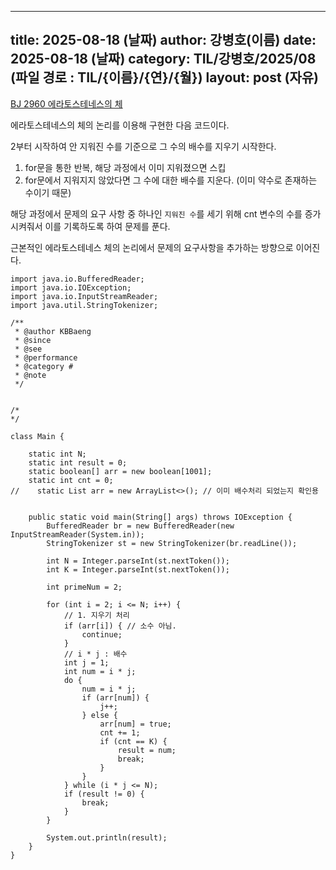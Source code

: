 
 ---
 title: 2025-08-18 (날짜)
 author: 강병호(이름)
 date: 2025-08-18 (날짜)
 category: TIL/강병호/2025/08 (파일 경로 : TIL/{이름}/{연}/{월})
 layout: post (자유)
 ---

[BJ 2960 에라토스테네스의 체](https://www.acmicpc.net/problem/2960)

에라토스테네스의 체의 논리를 이용해 구현한 다음 코드이다.

2부터 시작하여 안 지워진 수를 기준으로 그 수의 배수를 지우기 시작한다.

1. for문을 통한 반복, 해당 과정에서 이미 지워졌으면 스킵
2. for문에서 지워지지 않았다면 그 수에 대한 배수를 지운다. (이미 약수로 존재하는 수이기 때문)

해당 과정에서 문제의 요구 사항 중 하나인 `지워진 수`를 세기 위해 cnt 변수의 수를 증가시켜줘서 이를 기록하도록 하여 문제를 푼다.

근본적인 에라토스테네스 체의 논리에서 문제의 요구사항을 추가하는 방향으로 이어진다.

```
import java.io.BufferedReader;
import java.io.IOException;
import java.io.InputStreamReader;
import java.util.StringTokenizer;

/**
 * @author KBBaeng
 * @since
 * @see
 * @performance
 * @category #
 * @note
 */


/*
*/

class Main {

    static int N;
    static int result = 0;
    static boolean[] arr = new boolean[1001];
    static int cnt = 0;
//    static List arr = new ArrayList<>(); // 이미 배수처리 되었는지 확인용


    public static void main(String[] args) throws IOException {
        BufferedReader br = new BufferedReader(new InputStreamReader(System.in));
        StringTokenizer st = new StringTokenizer(br.readLine());

        int N = Integer.parseInt(st.nextToken());
        int K = Integer.parseInt(st.nextToken());

        int primeNum = 2;

        for (int i = 2; i <= N; i++) {
            // 1. 지우기 처리
            if (arr[i]) { // 소수 아님.
                continue;
            }
            // i * j : 배수
            int j = 1;
            int num = i * j;
            do {
                num = i * j;
                if (arr[num]) {
                    j++;
                } else {
                    arr[num] = true;
                    cnt += 1;
                    if (cnt == K) {
                        result = num;
                        break;
                    }
                }
            } while (i * j <= N);
            if (result != 0) {
                break;
            }
        }

        System.out.println(result);
    }
}
```

